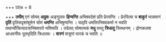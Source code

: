 +++
title = 8

+++
**तमीम्** एनं सोमम् **अग्रुवः** अङ्गुलयः **हिन्वन्ति** अभिषवदेशं प्रति प्रेरयन्ति । प्रेरयित्वा च **बाकुरं** भासमानं **दृतिं** दृतिसदृशांशुमेनं सोमं **धमन्ति** अभिषुण्वन्ति । यद्यपि धमतिरभिषवकर्मा न भवति तथाप्यौचित्यादत्राभिषवपरो भविष्यति । तदेतत् सोमात्मकं **मधु** वस्तु **त्रिधातु** त्रिस्थानम् । द्रोणकलश आधवनीयः पूतभृदिति त्रिधातवः । **वारणं** शत्रूणां वारकं च भवति ॥
